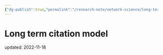 ```yaml
---
{"dg-publish":true,"permalink":"/research-note/network-science/long-term-citation-model/","dgHomeLink":true,"dgPassFrontmatter":false}
---
```



# Long term citation model
updated: 2022-11-18

